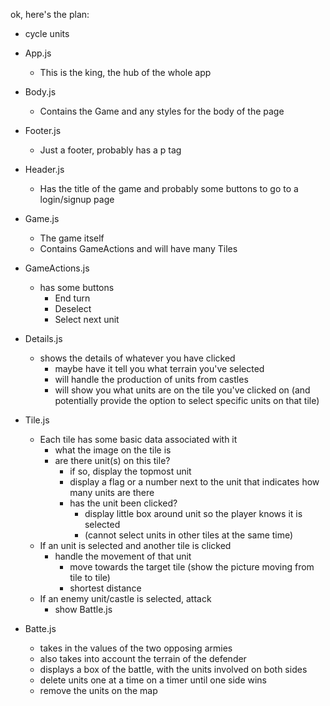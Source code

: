 ok, here's the plan:

- cycle units

- App.js
    - This is the king, the hub of the whole app

- Body.js
    - Contains the Game and any styles for the body of the page

- Footer.js
    - Just a footer, probably has a p tag

- Header.js
    - Has the title of the game and probably some buttons to go to a login/signup page

- Game.js
    - The game itself
    - Contains GameActions and will have many Tiles

- GameActions.js
    - has some buttons
        - End turn
        - Deselect
        - Select next unit

- Details.js
    - shows the details of whatever you have clicked
        - maybe have it tell you what terrain you've selected
        - will handle the production of units from castles
        - will show you what units are on the tile you've clicked on (and potentially provide the option to select specific units on that tile)

- Tile.js
    - Each tile has some basic data associated with it
        - what the image on the tile is
        - are there unit(s) on this tile?
            - if so, display the topmost unit
            - display a flag or a number next to the unit that indicates how many units are there
            - has the unit been clicked?
                - display little box around unit so the player knows it is selected
                - (cannot select units in other tiles at the same time)
    - If an unit is selected and another tile is clicked
        - handle the movement of that unit
            - move towards the target tile (show the picture moving from tile to tile)
            - shortest distance
    - If an enemy unit/castle is selected, attack
        - show Battle.js

- Batte.js
    - takes in the values of the two opposing armies
    - also takes into account the terrain of the defender
    - displays a box of the battle, with the units involved on both sides
    - delete units one at a time on a timer until one side wins
    - remove the units on the map